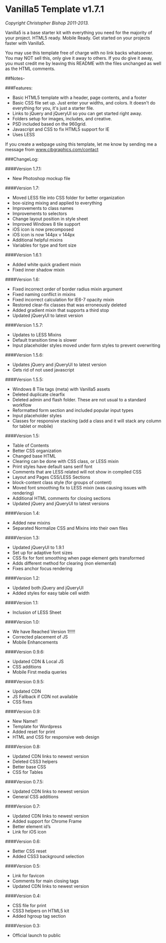 # Vanilla5 Template v1.7.1

_Copyright Christopher Bishop 2011-2013._

Vanilla5 is a base starter kit with everything you need for the majority of your project. HTML5 ready. Mobile Ready. Get started on your projects faster with Vanilla5.

You may use this template free of charge with no link backs whatsoever. You may NOT sell this, only give it away to others. If you do give it away, you must credit me by leaving this README with the files unchanged as well as the HTML comments.


##Notes-

###Features:

* Basic HTML5 template with a header, page contents, and a footer
* Basic CSS file set up. Just enter your widths, and colors. It doesn't do everything for you, it's just a starter file.
* Links to jQuery and jQueryUI so you can get started right away.
* Folders setup for images, includes, and creative.
* PSD included based on the 960grid.
* Javascript and CSS to fix HTML5 support for IE
* Uses LESS

If you create a webpage using this template, let me know by sending me a message from www.cibgraphics.com/contact

###ChangeLog:

####Version 1.7.1:

* New Photoshop mockup file

####Version 1.7:

* Moved LESS file into CSS folder for better organization
* box-sizing mixing and applied to everything
* Improvements to class names
* Improvements to selectors
* Change layout position in style sheet
* Improved Windows 8 tile support
* iOS icon is now precomposed
* iOS icon is now 144px v 144px
* Additional helpful mixins
* Variables for type and font size

####Version 1.6.1:

* Added white quick gradient mixin
* Fixed inner shadow mixin

####Version 1.6:

* Fixed incorrect order of border radius mixin argument
* Fixed naming conflict in mixins
* Fixed incorrect calculation for IE6-7 opacity mixin
* Restored clear-fix classes that was erroneously deleted
* Added gradient mixin that supports a third stop
* Updated jQueryUI to latest version

####Version 1.5.7:

* Updates to LESS Mixins
* Default transition time is slower
* Input placeholder styles moved under form styles to prevent overwriting

####Version 1.5.6:

* Updates jQuery and jQueryUI to latest version
* Gets rid of not used javascript

####Version 1.5.5:

* Windows 8 Tile tags (meta) with Vanilla5 assets
* Deleted duplicate clearfix
* Deleted admin and flash folder. These are not usual to a standard workflow
* Reformatted form section and included popular input types
* Input placeholder styles
* Classes for responsive stacking (add a class and it will stack any column for tablet or mobile)

####Version 1.5:

* Table of Contents
* Better CSS organization
* Changed base HTML
* Clearing can be done with CSS class, or LESS mixin
* Print styles have default sans serif font
* Comments that are LESS related will not show in compiled CSS
* Layout and Pages CSS/LESS Sections
* block-content class style (for groups of content)
* Moved font smoothing fix to LESS mixin (was causing issues with rendering)
* Additional HTML comments for closing sections
* Updated jQuery and jQueryUI to latest versions

####Version 1.4:

* Added new mixins
* Separated Normalize CSS and Mixins into their own files

####Version 1.3:

* Updated jQueryUI to 1.9.1
* Set up for adaptive font sizes
* CSS fix for font smoothing when page element gets transformed
* Adds different method for clearing (non elemental)
* Fixes anchor focus rendering

####Version 1.2:

* Updated both jQuery and jQueryUI
* Added styles for easy table cell width

####Version 1.1:

* Inclusion of LESS Sheet

####Version 1.0:

* We have Reached Version 1!!!!!
* Corrected placement of JS
* Mobile Enhancements

####Version 0.9.6:

* Updated CDN & Local JS
* CSS additions
* Mobile First media queries
    
####Version 0.9.5:

* Updated CDN
* JS Fallback if CDN not available
* CSS fixes

####Version 0.9:

* New Name!!
* Template for Wordpress
* Added reset for print
* HTML and CSS for responsive web design

####Version 0.8:

* Updated CDN links to newest version
* Deleted CSS3 helpers
* Better base CSS
* CSS for Tables

####Version 0.7.5:

* Updated CDN links to newest version
* General CSS additions

####Version 0.7:

* Updated CDN links to newest version
* Added support for Chrome Frame
* Better element id’s
* Link for iOS icon

####Version 0.6:

* Better CSS reset
* Added CSS3 background selection

####Version 0.5:

* Link for favicon
* Comments for main closing tags
* Updated CDN links to newest version

####Version 0.4:

* CSS file for print
* CSS3 helpers on HTML5 kit
* Added hgroup tag section

####Version 0.3:

* Official launch to public

